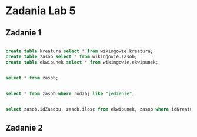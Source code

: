 # Zadania Lab 5
## Zadanie 1
```sql

create table kreatura select * from wikingowie.kreatura;
create table zasob select * from wikingowie.zasob;
create table ekwipunek select * from wikingowie.ekwipunek;

```
```sql

select * from zasob;

```
```sql

select * from zasob where rodzaj like "jedzenie";

```
```sql

select zasob.idZasobu, zasob.ilosc from ekwipunek, zasob where idKreatury like "1" or "3" or "5"

```

## Zadanie 2
